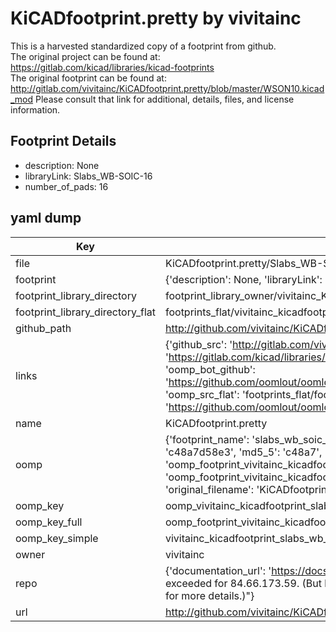 # KiCADfootprint.pretty by vivitainc  
This is a harvested standardized copy of a footprint from github.  
The original project can be found at:  
https://gitlab.com/kicad/libraries/kicad-footprints  
The original footprint can be found at:
http://gitlab.com/vivitainc/KiCADfootprint.pretty/blob/master/WSON10.kicad_mod
Please consult that link for additional, details, files, and license information.  
## Footprint Details
* description: None  
* libraryLink: Slabs_WB-SOIC-16  
* number_of_pads: 16  
## yaml dump  
| Key | Value |  
| --- | --- |  
| file | KiCADfootprint.pretty/Slabs_WB-SOIC-16.kicad_mod |  
| footprint | {'description': None, 'libraryLink': 'Slabs_WB-SOIC-16', 'number_of_pads': 16} |  
| footprint_library_directory | footprint_library_owner/vivitainc_KiCADfootprint.pretty |  
| footprint_library_directory_flat | footprints_flat/vivitainc_kicadfootprint_slabs_wb_soic_16/working |  
| github_path | http://github.com/vivitainc/KiCADfootprint.pretty/blob/master/Slabs_WB-SOIC-16.kicad_mod |  
| links | {'github_src': 'http://gitlab.com/vivitainc/KiCADfootprint.pretty/blob/master/WSON10.kicad_mod', 'github_src_repo': 'https://gitlab.com/kicad/libraries/kicad-footprints', 'oomp_bot': 'footprints/vivitainc_kicadfootprint_slabs_wb_soic_16/working', 'oomp_bot_github': 'https://github.com/oomlout/oomlout_oomp_footprint_bot/tree/main/footprints/vivitainc_kicadfootprint_slabs_wb_soic_16/working', 'oomp_src_flat': 'footprints_flat/footprints_flat/vivitainc_kicadfootprint_slabs_wb_soic_16/working', 'oomp_src_flat_github': 'https://github.com/oomlout/oomlout_oomp_footprint_src/tree/main/footprints_flat/vivitainc_kicadfootprint_slabs_wb_soic_16/working'} |  
| name | KiCADfootprint.pretty |  
| oomp | {'footprint_name': 'slabs_wb_soic_16', 'library_name': 'kicadfootprint', 'md5': 'c48a7d58e367a1ec28226dc65d07206c', 'md5_10': 'c48a7d58e3', 'md5_5': 'c48a7', 'md5_6': 'c48a7d', 'oomp_key': 'oomp_vivitainc_kicadfootprint_slabs_wb_soic_16', 'oomp_key_extra': 'oomp_footprint_vivitainc_kicadfootprint_slabs_wb_soic_16', 'oomp_key_full': 'oomp_footprint_vivitainc_kicadfootprint_slabs_wb_soic_16_c48a7d', 'oomp_key_simple': 'vivitainc_kicadfootprint_slabs_wb_soic_16', 'original_filename': 'KiCADfootprint.pretty/Slabs_WB-SOIC-16.kicad_mod', 'owner_name': 'vivitainc'} |  
| oomp_key | oomp_vivitainc_kicadfootprint_slabs_wb_soic_16 |  
| oomp_key_full | oomp_footprint_vivitainc_kicadfootprint_slabs_wb_soic_16 |  
| oomp_key_simple | vivitainc_kicadfootprint_slabs_wb_soic_16 |  
| owner | vivitainc |  
| repo | {'documentation_url': 'https://docs.github.com/rest/overview/resources-in-the-rest-api#rate-limiting', 'message': "API rate limit exceeded for 84.66.173.59. (But here's the good news: Authenticated requests get a higher rate limit. Check out the documentation for more details.)"} |  
| url | http://github.com/vivitainc/KiCADfootprint.pretty |  

